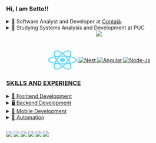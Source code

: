 ### Hi, I am Sette!!

<details>

<summary> 🔭 Software Analyst and Developer at <a href="https://contaja.com.br/" target="_blank" >Contajá</a>.</summary>

> Performed a significant role in the RPA team, developing automations for systems such as web. These applications streamlined repetitive procedures, completing tasks in a fraction of the time it would take a team member, sometimes days.
Successfully tackled a major challenge by independently developing a full-stack application alongside the Product Owner. From design to deployment, I led the process. This system introduced an efficient inventory management solution, providing control over stock and items. It not only enhanced internal operations but also empowered employees to locate equipment by department.
</details><details>

<summary>🌱 Studying Systems Analysis and Development at PUC</summary>

> During my studies in Systems Analysis and Development at PUC, I achieve a comprehensive set of skills and knowledge essential for modern software development. I learned to create robust applications using ASP.NET Core, exploring both SQL and NoSQL databases to meet diverse data storage and management needs. I developed proficiency in front-end and mobile development with React and React Native, creating efficient and intuitive user interfaces. I also became familiar with agile methodologies, enabling me to manage projects effectively and collaboratively. Additionally, I studied testing practices to ensure software quality and data security techniques to protect sensitive information. I also has study into cloud computing, including hosting, networks, and deployments, which equipped me to implement and manage applications in production environments securely and scalably.
</details>
<div align="center">
  <a href="https://github.com/iugorsette">
  <img height="180em" src="https://github-readme-stats.vercel.app/api/top-langs/?username=iugorsette&layout=compact&langs_count=12&theme=dark"/>
  </div>
    
<div align="center"><br>

 
  <img 
    align="center"
    alt="React"
    height="60"
    width="80"
    src="https://raw.githubusercontent.com/devicons/devicon/master/icons/react/react-original.svg"
    />
 <img 
   align="center"
    alt="Nest"
    height="60"
    width="80"
   src="https://nestjs.com/logo-small-gradient.76616405.svg" 
   />
    <img 
    align="center"
    alt="Angular" 
    height="60" 
    width="80" 
    src="https://cdn.jsdelivr.net/gh/devicons/devicon/icons/angularjs/angularjs-original.svg"
    />
  <img 
    align="center" 
    alt="Node-Js" 
    height="60"
    width="75" 
    src="https://github.com/iugorsette/iugorsette/assets/81201021/401d876b-7167-4476-9eb5-6cfabc7a53d3"
    />

</div>
  

### SKILLS AND EXPERIENCE

<details>

<summary> 🎨 Frontend Development</summary> 

> Developed a web application using AngularJS for Warehouse Management System (WMS).
Created a web game in React JS utilizing a heroes API, allowing users to select heroes and compete against a bot.
Developed a ReactJs web application for Task Management System.
</details><details>

<summary>🖥️ Backend Development</summary> 

> Created a back-end web application using NestJs and MySQL for Warehouse Management System (WMS).
Contributed to the development and enhancement of a backend API managing tasks for frontend integration.
Collaborated on a password manager API project in .NET C# utilizing agile methodologies for improved collaboration and flexibility.
</details><details>
  
<summary>📱 Mobile Development</summary> 

> Designed and developed a React Native app for school purposes, serving as a mobile app for pizza delivery.
</details><details>
  
<summary>🤖 Automation</summary> 

> Developed and maintained automations for both web and desktop environments, using Python and JavaScript.
Integrated systems with various platforms such as Google Sheets, Google Calendar, Google Drive, CRM webhooks, and APIs.
</details>


 ## 
<div  >
  <a href="https://instagram.com/iugorsette" target="_blank"><img src="https://img.shields.io/badge/-Instagram-%23E4405F?style=for-the-badge&logo=instagram&logoColor=white" target="_blank"></a>
 	<a href="https://www.twitch.tv/iugorsette" target="_blank"><img src="https://img.shields.io/badge/Twitch-9146FF?style=for-the-badge&logo=twitch&logoColor=white" target="_blank"></a>
 <a href="https://discord.gg/4eyNsXapdt" target="_blank"><img src="https://img.shields.io/badge/Discord-7289DA?style=for-the-badge&logo=discord&logoColor=white" target="_blank"></a> 
  <a href = "mailto:iugorsette@gmail.com"><img src="https://img.shields.io/badge/-Gmail-%23333?style=for-the-badge&logo=gmail&logoColor=white" target="_blank"></a>
  <a href="https://www.linkedin.com/in/iugor-sette-66a0a0185/" target="_blank"><img src="https://img.shields.io/badge/-LinkedIn-%230077B5?style=for-the-badge&logo=linkedin&logoColor=white" target="_blank"></a> 
  <a href="https://gitlab.com/iugorsette" target="_blank"><img src="https://img.shields.io/badge/GitLab-330F63?style=for-the-badge&logo=gitlab&logoColor=white" target="_blank"></a> 
 
</div>

